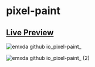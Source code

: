 # pixel-paint


## <a href="https://emxda.github.io/pixel-paint/">Live Preview</a>



![emxda github io_pixel-paint_](https://user-images.githubusercontent.com/81132948/215709474-85b705fb-540f-4ad3-9161-2291fdc776ca.png)

![emxda github io_pixel-paint_ (2)](https://user-images.githubusercontent.com/81132948/215709785-2bd29fec-8bb7-4215-a8e1-f6306e4a36e8.png)
